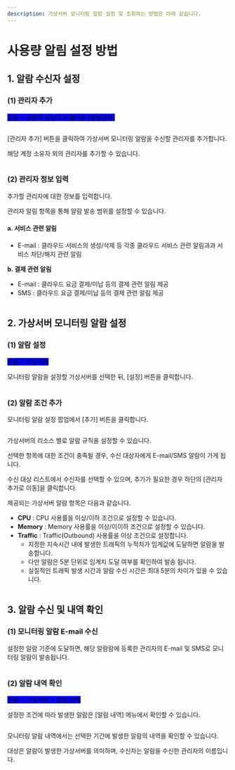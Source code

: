 ```yaml
---
description: 가상서버 모니터링 알람 설정 및 조회하는 방법은 아래 같습니다.
---
```


# 사용량 알림 설정 방법

## 1. 알람 수신자 설정

### (1) 관리자 추가

&#x20;<mark style="background-color:blue;">콘솔 > 오른쪽 상단의 드롭다운 \[알림관리]</mark>

<div align="left">

<figure><img src="https://filesystem.cafe24.com/hosting/cloud_service/2021/01/06/769842fcb80584ca8b3bb21cc329dadd_1609912852.jpg" alt=""><figcaption></figcaption></figure>

</div>

\[관리자 추가] 버튼을 클릭하여 가상서버 모니터링 알람을 수신할 관리자를 추가합니다.&#x20;

해당 계정 소유자 외의 관리자를 추가할 수 있습니다.

<div align="left">

<figure><img src="https://filesystem.cafe24.com/hosting/cloud_service/2021/01/06/6c5d8e8242dd8b46a05c4aaaa6ddc9ee_1609910278.jpg" alt=""><figcaption></figcaption></figure>

</div>

&#x20;



### (2) 관리자 정보 입력

추가할 관리자에 대한 정보를 입력합니다.

관리자 알림 항목을 통해 알람 발송 범위를 설정할 수 있습니다.

#### **a. 서비스 관련 알림**

* E-mail : 클라우드 서비스의 생성/삭제 등 각종 클라우드 서비스 관련 알림과과 서비스 차단/해지 관련 알림

&#x20;

**b. 결제 관련 알림**

* E-mail : 클라우드 요금 결제/미납 등의 결제 관련 알림 제공
* SMS : 클라우드 요금 결제/미납 등의 결제 관련 알림 제공

<div align="left">

<figure><img src="https://filesystem.cafe24.com/hosting/cloud_service/2021/01/06/0af52e92e9e88ab4767c6f89c7dfd2b6_1609910544.jpg" alt=""><figcaption></figcaption></figure>

</div>





&#x20;

## 2. 가상서버 모니터링 알람 설정

### (1) 알람 설정

<mark style="background-color:blue;">콘솔 > 가상서버</mark>

모니터링 알람을 설정할 가상서버를 선택한 뒤, \[설정] 버튼을 클릭합니다. &#x20;

<div align="left">

<figure><img src="https://filesystem.cafe24.com/hosting/cloud_service/2021/01/06/118a99fd28c71f6742faddaa5de8d2d4_1609910189.jpg" alt=""><figcaption></figcaption></figure>

</div>

&#x20;



### (2) 알람 조건 추가

모니터링 알람 설정 팝업에서 \[추가] 버튼을 클릭합니다.

<div align="left">

<figure><img src="https://filesystem.cafe24.com/hosting/cloud_service/2021/01/06/2c3c9801e394c4d6731800b101fa1e03_1609895669.jpg" alt=""><figcaption></figcaption></figure>

</div>

가상서버의 리소스 별로 알람 규칙을 설정할 수 있습니다.&#x20;

선택한 항목에 대한 조건이 충족될 경우, 수신 대상자에게 E-mail/SMS 알람이 가게 됩니다.

수신 대상 리스트에서 수신자를 선택할 수 있으며, 추가가 필요한 경우 하단의 \[관리자 추가로 이동]을 클릭합니다.

제공되는 가상서버 알람 항목은 다음과 같습니다.&#x20;

* **CPU** : CPU 사용률을 이상/이하 조건으로 설정할 수 있습니다.&#x20;
* **Memory** : Memory 사용률을 이상/이이하 조건으로 설정할 수 있습니다.&#x20;
* **Traffic** : Traffic(Outbound) 사용률을 이상 조건으로 설정합니다.
  * 지정한 지속시간 내에 발생한 트래픽의 누적치가 임계값에 도달하면 알람을 발송합니다.
  * 다만 알람은 5분 단위로 임계치 도달 여부를 확인하여 발송 됩니다.
  * 실질적인 트래픽 발생 시간과 알람 수신 시간은 최대 5분의 차이가 있을 수 있습니다.

<div align="left">

<figure><img src="https://filesystem.cafe24.com/hosting/cloud_service/2022/04/06/e53d71c8f0674f728b5071584029a48b_1649204136.jpg" alt=""><figcaption></figcaption></figure>

</div>

&#x20;





## 3. 알람 수신 및 내역 확인

### (1) 모니터링 알람 E-mail 수신

설정한 알람 기준에 도달하면, 해당 알람람에 등록한 관리자의 E-mail 및 SMS로 모니터링 알람이 발송됩니다.

<div align="left">

<figure><img src="https://filesystem.cafe24.com/hosting/cloud_service/2021/01/06/29b4162a062a0c2b13fe5d81eb5279bc_1609910909.jpg" alt=""><figcaption></figcaption></figure>

</div>





### (2) 알람 내역 확인

<mark style="background-color:blue;">콘솔 > 가상서버 > 알람 내역</mark>

설정한 조건에 따라 발생한 알람은 \[알람 내역] 메뉴에서 확인할 수 있습니다.

<div align="left">

<figure><img src="https://filesystem.cafe24.com/hosting/cloud_service/2021/01/06/e636404c06edce0c69f44302e4e1b106_1609911860.jpg" alt=""><figcaption></figcaption></figure>

</div>

모니터링 알람 내역에서는 선택한 기간에 발생한 알람의 내역을 확인할 수 있습니다.

대상은 알람이 발생한 가상서버를 의미하며, 수신자는 알람을 수신한 관리자의 이름입니다.

<div align="left">

<figure><img src="https://filesystem.cafe24.com/hosting/cloud_service/2021/01/06/5a92e4bf78775c75ea24973fb0ae43e5_1609900521.jpg" alt=""><figcaption></figcaption></figure>

</div>

